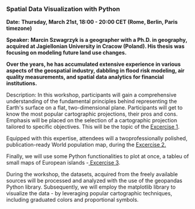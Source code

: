 ### **Spatial Data Visualization with Python**

**Date:** **Thursday, March 21st, 18:00 - 20:00 CET (Rome, Berlin, Paris timezone)**

**Speaker:** **Marcin Szwagrzyk is a geographer with a Ph.D. in geography, acquired at Jagiellonian University in Cracow (Poland). His thesis was focusing on modeling future land use changes.**

**Over the years, he has accumulated extensive experience in various aspects of the geospatial industry, dabbling in flood risk modeling, air quality measurements, and spatial data analytics for financial institutions.**

Description: In this workshop, participants will gain a comprehensive understanding of the fundamental principles behind representing the Earth's surface on a flat, two-dimensional plane. Participants will get to know the most popular cartographic projections, their pros and cons. Emphasis will be placed on the selection of a cartographic projection tailored to specific objectives. This will be the topic of the [Excercise 1](1_CRS_map_projections.ipynb).

Equipped with this expertise, attendees will a twoprofessionally polished, publication-ready World population map, during the [Excercise 2.](2_World_map.ipynb)

Finally, we will use some Python functionalities to plot at once, a tableu of small maps of European islands -[ Excercise 3](3_Islands_series_of_maps.ipynb).

During the workshop, the datasets, acquired from the freely available sources will be processed and analyzed with the use of the geopandas Python library. Subsequently, we will employ the matplotlib library to visualize the data - by leveraging popular cartographic techniques, including graduated colors and proportional symbols.
